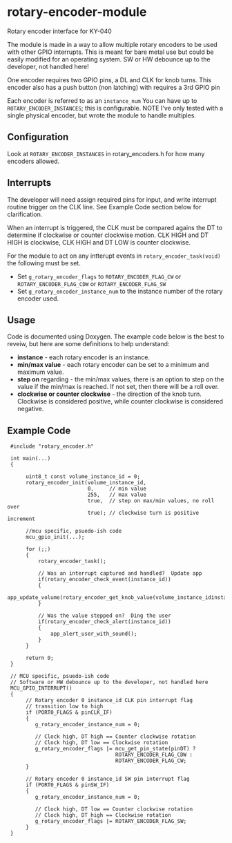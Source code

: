 # rotary-encoder-module
Rotary encoder interface for KY-040

The module is made in a way to allow multiple rotary encoders to be used with other GPIO interrupts.
This is meant for bare metal use but could be easily modified for an operating system.
SW or HW debounce up to the developer, not handled here!
 
One encoder requires two GPIO pins, a DL and CLK for knob turns.
This encoder also has a push button (non latching) with requires a 3rd GPIO pin

Each encoder is referred to as an ```instance_num```  You can have up to ```ROTARY_ENCODER_INSTANCES```; this is configurable.
NOTE I've only tested with a single physical encoder, but wrote the module to handle multiples. 
 
## Configuration
Look at ```ROTARY_ENCODER_INSTANCES``` in rotary_encoders.h for how many encoders allowed.

## Interrupts
The developer will need assign required pins for input, and write interrupt routine trigger on the CLK line.
See Example Code section below for clarification.

When an interrupt is triggered, the CLK must be compared agains the DT to determine if clockwise or counter clockwise motion.
CLK HIGH and DT HIGH is clockwise, CLK HIGH and DT LOW is counter clockwise.

For the module to act on any intterupt events in ```rotary_encoder_task(void)``` the following must be set.
 - Set ```g_rotary_encoder_flags``` to ```ROTARY_ENCODER_FLAG_CW``` or ```ROTARY_ENCODER_FLAG_CDW``` or ```ROTARY_ENCODER_FLAG_SW```
 - Set ```g_rotary_encoder_instance_num``` to the instance number of the rotary encoder used.

## Usage
Code is documented using Doxygen. The example code below is the best to reveiw, but here are some definitions to help understand:

 - **instance** - each rotary encoder is an instance.
 - **min/max value** - each rotary encoder can be set to a minimum and maximum value.
 - **step on** regarding - the min/max values, there is an option to step on the value if the min/max is reached.  If not set, then there will be a roll over.
 - **clockwise or counter clockwise** - the direction of the knob turn.  Clockwise is considered positive, while counter clockwise is considered negative.


## Example Code
  
 ```
  #include "rotary_encoder.h"
 
  int main(...)
  {
 
       uint8_t const volume_instance_id = 0;
       rotary_encoder_init(volume_instance_id,
                           0,     // min value
                           255,   // max value
                           true,  // step on max/min values, no roll over
                           true); // clockwise turn is positive increment
 
       //mcu specific, psuedo-ish code
       mcu_gpio_init(...);
 
       for (;;)
       {
           rotary_encoder_task();
 
           // Was an interrupt captured and handled?  Update app
           if(rotary_encoder_check_event(instance_id))
           {
               app_update_volume(rotary_encoder_get_knob_value(volume_instance_idinstance_id));
           }
 
           // Was the value stepped on?  Ding the user
           if(rotary_encoder_check_alert(instance_id))
           {
               app_alert_user_with_sound();
           }
       }
 
       return 0;
  }
 
  // MCU specific, psuedo-ish code
  // Software or HW debounce up to the developer, not handled here
  MCU_GPIO_INTERRUPT()
  {
       // Rotary encoder 0 instance_id CLK pin interrupt flag
       // transition low to high
       if (PORT0_FLAGS & pinCLK_IF)
       {
          g_rotary_encoder_instance_num = 0;
 
          // Clock high, DT high == Counter clockwise rotation
          // Clock high, DT low == Clockwise rotation
          g_rotary_encoder_flags |= mcu_get_pin_state(pinDT) ?
                                    ROTARY_ENCODER_FLAG_CDW :
                                    ROTARY_ENCODER_FLAG_CW;
       }
 
       // Rotary encoder 0 instance_id SW pin interrupt flag
       if (PORT0_FLAGS & pinSW_IF)
       {
          g_rotary_encoder_instance_num = 0;
 
          // Clock high, DT low == Counter clockwise rotation
          // Clock high, DT high == Clockwise rotation
          g_rotary_encoder_flags |= ROTARY_ENCODER_FLAG_SW;
       }
  }
```
